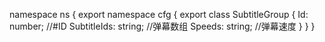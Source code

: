 namespace ns {
	export namespace cfg {
		export class SubtitleGroup {
			Id: number;		//#ID
			SubtitleIds: string;		//弹幕数组
			Speeds: string;		//弹幕速度
		}
	}
}